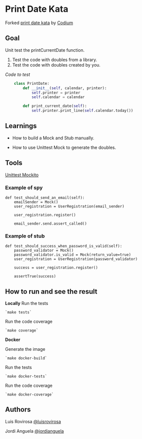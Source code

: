 # Print Date Kata

Forked [print date kata](https://github.com/CodiumTeam/legacy-training-python/tree/master/print-date-kata) by [Codium](https://github.com/CodiumTeam)

## Goal

Unit test the printCurrentDate function.

1. Test the code with doubles from a library.
2. Test the code with doubles created by you.

*Code to test*
```python
    class PrintDate:
        def __init__(self, calendar, printer):
            self.printer = printer
            self.calendar = calendar

        def print_current_date(self):
            self.printer.print_line(self.calendar.today())
```

## Learnings

* How to build a Mock and Stub manually.

* How to use Unittest Mock to generate the doubles.

## Tools

[Unittest Mockito](https://cpython-test-docs.readthedocs.io/en/latest/library/unittest.mock.html)
### Example of spy

    def test_should_send_an_email(self):
        emailSender = Mock()
        user_registration = UserRegistration(email_sender)

        user_registration.register()

        email_sender.send.assert_called()

### Example of stub

    def test_should_success_when_password_is_valid(self):
        password_validator = Mock()
        password_validator.is_valid = Mock(return_value=true)
        user_registration = UserRegistration(password_validator)

        success = user_registration.register()

        assertTrue(success)

## How to run and see the result

**Locally**
Run the tests

    `make tests`

Run the code coverage

    `make coverage`


**Docker**

Generate the image

    `make docker-build`

Run the tests

    `make docker-tests`

Run the code coverage

    `make docker-coverage`

## Authors
Luis Rovirosa [@luisrovirosa](https://www.twitter.com/luisrovirosa)

Jordi Anguela [@jordianguela](https://www.twitter.com/jordianguela)
